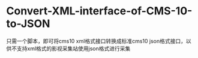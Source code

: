 # Convert-XML-interface-of-CMS-10-to-JSON
只需一个脚本，即可将cms10 xml格式接口转换成标准cms10 json格式接口，以供不支持xml格式的影视采集站使用json格式进行采集
